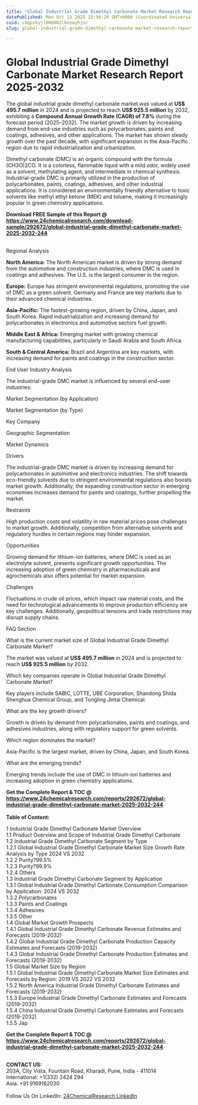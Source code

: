 ```yaml
---
title: "Global Industrial Grade Dimethyl Carbonate Market Research Report 2025-2032"
datePublished: Mon Oct 13 2025 23:56:29 GMT+0000 (Coordinated Universal Time)
cuid: cmgpskyjl000002lkeswyhjnc
slug: global-industrial-grade-dimethyl-carbonate-market-research-report-2025-2032-1

---
```


# Global Industrial Grade Dimethyl Carbonate Market Research Report 2025-2032

<p>The global industrial grade dimethyl carbonate market was valued at <strong>US$ 495.7 million</strong> in 2024 and is projected to reach <strong>US$ 925.5 million</strong> by 2032, exhibiting a <strong>Compound Annual Growth Rate (CAGR) of 7.8%</strong> during the forecast period (2025–2032). The market growth is driven by increasing demand from end-use industries such as polycarbonates, paints and coatings, adhesives, and other applications. The market has shown steady growth over the past decade, with significant expansion in the Asia-Pacific region due to rapid industrialization and urbanization.</p><p>
</p><p>Dimethyl carbonate (DMC) is an organic compound with the formula (CH3O)2CO. It is a colorless, flammable liquid with a mild odor, widely used as a solvent, methylating agent, and intermediate in chemical synthesis. Industrial-grade DMC is primarily utilized in the production of polycarbonates, paints, coatings, adhesives, and other industrial applications. It is considered an environmentally friendly alternative to toxic solvents like methyl ethyl ketone (MEK) and toluene, making it increasingly popular in green chemistry applications.</p><div><b>Download FREE Sample of this Report @ 
            <a href="https://www.24chemicalresearch.com/download-sample/292672/global-industrial-grade-dimethyl-carbonate-market-2025-2032-244">
            https://www.24chemicalresearch.com/download-sample/292672/global-industrial-grade-dimethyl-carbonate-market-2025-2032-244</a></b></div><br><p>
Regional Analysis</p><p>
</p><p><strong>North America:</strong> The North American market is driven by strong demand from the automotive and construction industries, where DMC is used in coatings and adhesives. The U.S. is the largest consumer in the region.</p><p>
</p><p><strong>Europe:</strong> Europe has stringent environmental regulations, promoting the use of DMC as a green solvent. Germany and France are key markets due to their advanced chemical industries.</p><p>
</p><p><strong>Asia-Pacific:</strong> The fastest-growing region, driven by China, Japan, and South Korea. Rapid industrialization and increasing demand for polycarbonates in electronics and automotive sectors fuel growth.</p><p>
</p><p><strong>Middle East &amp; Africa:</strong> Emerging market with growing chemical manufacturing capabilities, particularly in Saudi Arabia and South Africa.</p><p>
</p><p><strong>South &amp; Central America:</strong> Brazil and Argentina are key markets, with increasing demand for paints and coatings in the construction sector.</p><p>
End User Industry Analysis</p><p>
</p><p>The industrial-grade DMC market is influenced by several end-user industries:</p><p>
</p><p>
Market Segmentation (by Application)</p><p>
</p><p>
Market Segmentation (by Type)</p><p>
</p><p>
Key Company</p><p>
</p><p>
Geographic Segmentation</p><p>
</p><p>
Market Dynamics</p><p>
Drivers</p><p>
</p><p>The industrial-grade DMC market is driven by increasing demand for polycarbonates in automotive and electronics industries. The shift towards eco-friendly solvents due to stringent environmental regulations also boosts market growth. Additionally, the expanding construction sector in emerging economies increases demand for paints and coatings, further propelling the market.</p><p>
Restraints</p><p>
</p><p>High production costs and volatility in raw material prices pose challenges to market growth. Additionally, competition from alternative solvents and regulatory hurdles in certain regions may hinder expansion.</p><p>
Opportunities</p><p>
</p><p>Growing demand for lithium-ion batteries, where DMC is used as an electrolyte solvent, presents significant growth opportunities. The increasing adoption of green chemistry in pharmaceuticals and agrochemicals also offers potential for market expansion.</p><p>
Challenges</p><p>
</p><p>Fluctuations in crude oil prices, which impact raw material costs, and the need for technological advancements to improve production efficiency are key challenges. Additionally, geopolitical tensions and trade restrictions may disrupt supply chains.</p><p>
FAQ Section</p><p>
What is the current market size of Global Industrial Grade Dimethyl Carbonate Market?</p><p>
</p><p>The market was valued at <strong>US$ 495.7 million</strong> in 2024 and is projected to reach <strong>US$ 925.5 million</strong> by 2032.</p><p>
Which key companies operate in Global Industrial Grade Dimethyl Carbonate Market?</p><p>
</p><p>Key players include SABIC, LOTTE, UBE Corporation, Shandong Shida Shenghua Chemical Group, and Tongling Jintai Chemical.</p><p>
What are the key growth drivers?</p><p>
</p><p>Growth is driven by demand from polycarbonates, paints and coatings, and adhesives industries, along with regulatory support for green solvents.</p><p>
Which region dominates the market?</p><p>
</p><p>Asia-Pacific is the largest market, driven by China, Japan, and South Korea.</p><p>
What are the emerging trends?</p><p>
</p><p>Emerging trends include the use of DMC in lithium-ion batteries and increasing adoption in green chemistry applications.</p>

<div><b>Get the Complete Report & TOC @ 
            <a href="https://www.24chemicalresearch.com/reports/292672/global-industrial-grade-dimethyl-carbonate-market-2025-2032-244">
            https://www.24chemicalresearch.com/reports/292672/global-industrial-grade-dimethyl-carbonate-market-2025-2032-244</a></b></div><br>
            <b>Table of Content:</b><p>1 Industrial Grade Dimethyl Carbonate Market Overview<br />
    1.1 Product Overview and Scope of Industrial Grade Dimethyl Carbonate<br />
    1.2 Industrial Grade Dimethyl Carbonate Segment by Type<br />
        1.2.1 Global Industrial Grade Dimethyl Carbonate Market Size Growth Rate Analysis by Type 2024 VS 2032<br />
        1.2.2 Purity?99.5%<br />
        1.2.3 Purity?99.9%<br />
        1.2.4 Others<br />
    1.3 Industrial Grade Dimethyl Carbonate Segment by Application<br />
        1.3.1 Global Industrial Grade Dimethyl Carbonate Consumption Comparison by Application: 2024 VS 2032<br />
        1.3.2 Polycarbonates<br />
        1.3.3 Paints and Coatings<br />
        1.3.4 Adhesives<br />
        1.3.5 Other<br />
    1.4 Global Market Growth Prospects<br />
        1.4.1 Global Industrial Grade Dimethyl Carbonate Revenue Estimates and Forecasts (2019-2032)<br />
        1.4.2 Global Industrial Grade Dimethyl Carbonate Production Capacity Estimates and Forecasts (2019-2032)<br />
        1.4.3 Global Industrial Grade Dimethyl Carbonate Production Estimates and Forecasts (2019-2032)<br />
    1.5 Global Market Size by Region<br />
        1.5.1 Global Industrial Grade Dimethyl Carbonate Market Size Estimates and Forecasts by Region: 2019 VS 2022 VS 2032<br />
        1.5.2 North America Industrial Grade Dimethyl Carbonate Estimates and Forecasts (2019-2032)<br />
        1.5.3 Europe Industrial Grade Dimethyl Carbonate Estimates and Forecasts (2019-2032)<br />
        1.5.4 China Industrial Grade Dimethyl Carbonate Estimates and Forecasts (2019-2032)<br />
        1.5.5 Jap</p>

<div><b>Get the Complete Report & TOC @ 
            <a href="https://www.24chemicalresearch.com/reports/292672/global-industrial-grade-dimethyl-carbonate-market-2025-2032-244">
            https://www.24chemicalresearch.com/reports/292672/global-industrial-grade-dimethyl-carbonate-market-2025-2032-244</a></b></div><br>

<b>CONTACT US:</b><br>
            203A, City Vista, Fountain Road, Kharadi, Pune, India - 411014<br>
            International: +1(332) 2424 294<br>
            Asia: +91 9169162030 <br><br>
            Follow Us On LinkedIn: <a href="https://www.linkedin.com/company/24chemicalresearch/">24ChemicalResearch LinkedIn</a>